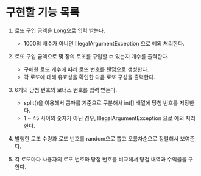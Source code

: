 

# 구현할 기능 목록 


1. 로또 구입 금액을 Long으로 입력 받는다. 
    - 1000의 배수가 아니면 IllegalArgumentException 으로 예외 처리한다.

2. 로또 구입 금액으로 몇 장의 로또를 구입할 수 있는지 개수를 출력한다.
    - 구매한 로또 개수에 따라 로또 번호를 랜덤으로 생성한다. 
    - 각 로또에 대해 유효성을 확인한 다음 로또 구성을 출력한다. 


3. 6개의 당첨 번호와 보너스 번호를 입력 받는다.
    - split()을 이용해서 콤마를 기준으로 구분해서 int[] 배열에 당첨 번호를 저장한다.    
    - 1 ~ 45 사이의 숫자가 아닌 경우, IllegalArgumentException 으로 예외 처리한다.

4. 발행한 로또 수량과 로또 번호를 random으로 뽑고 오름차순으로 정렬해서 보여준다.

5. 각 로또마다 사용자의 로또 번호와 당첨 번호를 비교해서 당첨 내역과 수익률을 구한다.
